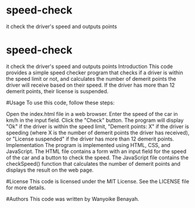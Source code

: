 # speed-check
it check the driver's speed and outputs points
# speed-check
it check the driver's speed and outputs points
Introduction
This code provides a simple speed checker program that checks if a driver is within the speed limit or not, and calculates the number of demerit points the driver will receive based on their speed. If the driver has more than 12 demerit points, their license is suspended.

#Usage
To use this code, follow these steps:

Open the index.html file in a web browser.
Enter the speed of the car in km/h in the input field.
Click the "Check" button.
The program will display "Ok" if the driver is within the speed limit, "Demerit points: X" if the driver is speeding (where X is the number of demerit points the driver has received), or "License suspended" if the driver has more than 12 demerit points.
Implementation
The program is implemented using HTML, CSS, and JavaScript. The HTML file contains a form with an input field for the speed of the car and a button to check the speed. The JavaScript file contains the checkSpeed() function that calculates the number of demerit points and displays the result on the web page.

#License
This code is licensed under the MIT License. See the LICENSE file for more details.

#Authors
This code was written by Wanyoike Benayah.
